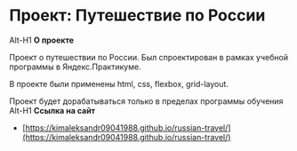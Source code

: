 # Проект: Путешествие по России
Alt-H1
**О проекте**

Проект о путешествии по России. Был спроектирован в рамках учебной программы в Яндекс.Практикуме.

В проекте были применены html, css, flexbox, grid-layout.

Проект будет дорабатываться только в пределах программы обучения
Alt-H1
**Ссылка на сайт**

* [https://kimaleksandr09041988.github.io/russian-travel/](https://kimaleksandr09041988.github.io/russian-travel/)
